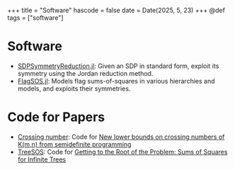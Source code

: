 +++
title = "Software"
hascode = false
date = Date(2025, 5, 23)
+++
@def tags = ["software"]

# Software
* [SDPSymmetryReduction.jl](https://github.com/DanielBrosch/SDPSymmetryReduction.jl): Given an SDP in standard form, exploit its symmetry using the Jordan reduction method.
* [FlagSOS.jl](https://github.com/DanielBrosch/FlagSOS.jl): Models flag sums-of-squares in various hierarchies and models, and exploits their symmetries.

# Code for Papers
* [Crossing number](https://github.com/CrossingBounds/CrossingNumber): Code for [New lower bounds on crossing numbers of K(m,n) from semidefinite programming](https://doi.org/10.1007/s10107-023-02028-1)
* [TreeSOS](https://github.com/DanielBrosch/TreeSOS): Code for [Getting to the Root of the Problem: Sums of Squares for Infinite Trees](https://arxiv.org/abs/2404.12838)